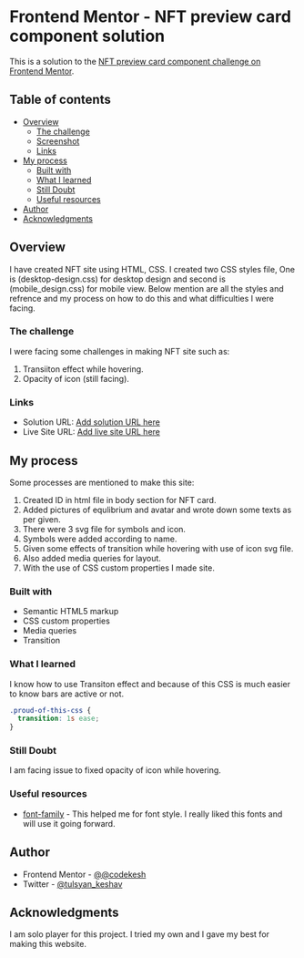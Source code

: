 # Frontend Mentor - NFT preview card component solution

This is a solution to the [NFT preview card component challenge on Frontend Mentor](https://www.frontendmentor.io/challenges/nft-preview-card-component-SbdUL_w0U).

## Table of contents

- [Overview](#overview)
  - [The challenge](#the-challenge)
  - [Screenshot](#screenshot)
  - [Links](#links)
- [My process](#my-process)
  - [Built with](#built-with)
  - [What I learned](#what-i-learned)
  - [Still Doubt](#still-doubt)
  - [Useful resources](#useful-resources)
- [Author](#author)
- [Acknowledgments](#acknowledgments)

## Overview

I have created NFT site using HTML, CSS. I created two CSS styles file, One is (desktop-design.css) for desktop design and second is (mobile_design.css) for mobile view. Below mention are all the styles and refrence and my process on how to do this and what difficulties I were facing.

### The challenge

I were facing some challenges in making NFT site such as:
1. Transiiton effect while hovering.
2. Opacity of icon (still facing).

### Links

- Solution URL: [Add solution URL here](https://your-solution-url.com)
- Live Site URL: [Add live site URL here](https://your-live-site-url.com)

## My process
Some processes are mentioned to make this site:
1. Created ID in html file in body section for NFT card.
2. Added pictures of equlibrium and avatar and wrote down some texts as per given.
3. There were 3 svg file for symbols and icon.
4. Symbols were added according to name.
5. Given some effects of transition while hovering with use of icon svg file.
6. Also added media queries for layout.
7. With the use of CSS custom properties I made site. 

### Built with

- Semantic HTML5 markup
- CSS custom properties
- Media queries
- Transition

### What I learned

I know how to use Transiton effect and because of this CSS is much easier to know bars are active or not.
```css
.proud-of-this-css {
  transition: 1s ease;
}
```

### Still Doubt
I am facing issue to fixed opacity of icon while hovering.

### Useful resources

- [font-family](https://fonts.google.com/specimen/Outfit) - This helped me for font style. I really liked this fonts and will use it going forward.

## Author

- Frontend Mentor - [@@codekesh](https://www.frontendmentor.io/profile/codekesh)
- Twitter - [@tulsyan_keshav](https://twitter.com/tulsyan_keshav)

## Acknowledgments

I am solo player for this project. I tried my own and I gave my best for making this website.